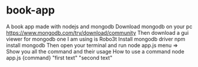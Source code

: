 # book-app
A book app made with nodejs and mongodb
Download mongodb on your pc
https://www.mongodb.com/try/download/community
Then download a gui viewer for mongodb one I am using is Robo3t
Install mongodb driver
npm install mongodb
Then open your terminal and run
node app.js menu => Show you all the command and their usage
How to use a command
node app.js {command} "first text" "second text"
